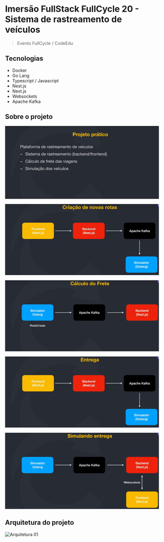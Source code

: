 # Imersão FullStack FullCycle 20 - Sistema de rastreamento de veículos

> Evento FullCycle / CodeEdu

## Tecnologias

- Docker
- Go Lang
- Typescript / Javascript
- Nest.js
- Next.js
- Websockets
- Apache Kafka

## Sobre o projeto

![Sobre 01](/files/sobre-01.png)

![Sobre 02](/files/sobre-02.png)

![Sobre 03](/files/sobre-03.png)

![Sobre 04](/files/sobre-04.png)

![Sobre 05](/files/sobre-05.png)

## Arquitetura do projeto

![Arquitetura 01](/files/arquitetura-01.png)
